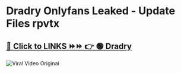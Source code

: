 
 # Dradry Onlyfans Leaked - Update Files rpvtx

## <h2><a href="https://clipsfans.com/Dradry&ref=git">🔗 Click to LINKS ⏩⏩ 👉 🟢 Dradry </a></h2>

<a href="https://clipsfans.com/Dradry&ref=git" rel="nofollow" data-target="animated-image.originalLink"><img src="https://i.ibb.co.com/xMMVF88/686577567.gif" alt="Viral Video Original" style="max-width: 100%; display: inline-block;" data-target="animated-image.originalImage"></a>

